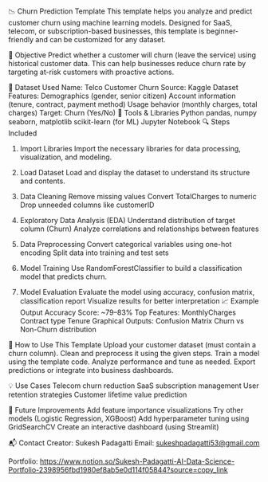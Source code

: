📉 Churn Prediction Template
This template helps you analyze and predict customer churn using machine learning models. Designed for SaaS, telecom, or subscription-based businesses, this template is beginner-friendly and can be customized for any dataset.

📌 Objective
Predict whether a customer will churn (leave the service) using historical customer data. This can help businesses reduce churn rate by targeting at-risk customers with proactive actions.

📁 Dataset Used
Name: Telco Customer Churn
Source: Kaggle Dataset
Features:
Demographics (gender, senior citizen)
Account information (tenure, contract, payment method)
Usage behavior (monthly charges, total charges)
Target: Churn (Yes/No)
🔧 Tools & Libraries
Python
pandas, numpy
seaborn, matplotlib
scikit-learn (for ML)
Jupyter Notebook
🔍 Steps Included
1. Import Libraries
Import the necessary libraries for data processing, visualization, and modeling.

2. Load Dataset
Load and display the dataset to understand its structure and contents.

3. Data Cleaning
Remove missing values
Convert TotalCharges to numeric
Drop unneeded columns like customerID
4. Exploratory Data Analysis (EDA)
Understand distribution of target column (Churn)
Analyze correlations and relationships between features
5. Data Preprocessing
Convert categorical variables using one-hot encoding
Split data into training and test sets
6. Model Training
Use RandomForestClassifier to build a classification model that predicts churn.

7. Model Evaluation
Evaluate the model using accuracy, confusion matrix, classification report
Visualize results for better interpretation
📈 Example Output
Accuracy Score: ~79–83%
Top Features:
MonthlyCharges
Contract type
Tenure
Graphical Outputs:
Confusion Matrix
Churn vs Non-Churn distribution

🧠 How to Use This Template
Upload your customer dataset (must contain a churn column).
Clean and preprocess it using the given steps.
Train a model using the template code.
Analyze performance and tune as needed.
Export predictions or integrate into business dashboards.

💡 Use Cases
Telecom churn reduction
SaaS subscription management
User retention strategies
Customer lifetime value prediction

🚀 Future Improvements
Add feature importance visualizations
Try other models (Logistic Regression, XGBoost)
Add hyperparameter tuning using GridSearchCV
Create an interactive dashboard (using Streamlit)

📬 Contact
Creator: Sukesh Padagatti
Email: sukeshpadagatti53@gmail.com

Portfolio: https://www.notion.so/Sukesh-Padagatti-AI-Data-Science-Portfolio-2398956fbd1980ef8ab5e0d114f05844?source=copy_link
